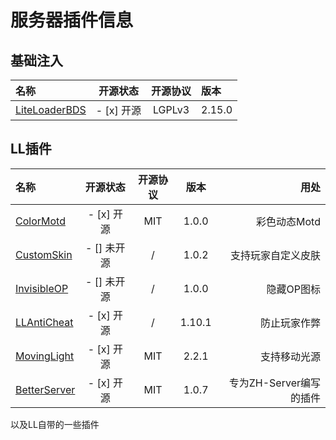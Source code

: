 # 服务器插件信息

## 基础注入

| 名称 | 开源状态 | 开源协议 | 版本 |
| :----- | :-----: | :-----: | :----- |
| [LiteLoaderBDS](https://github.com/LiteLDev/LiteLoaderBDS/) | - [x] 开源 | LGPLv3 | 2.15.0 |

## LL插件

| 名称 | 开源状态 | 开源协议 | 版本 | 用处 |
| :----- | :-----: | :-----: | :-----: | -----: |
| [ColorMotd](https://github.com/ShrBox/ColorMotd/) | -  [x] 开源 | MIT | 1.0.0 | 彩色动态Motd |
| [CustomSkin]() | - [] 未开源 | / | 1.0.2 | 支持玩家自定义皮肤 |
| [InvisibleOP]() | - [] 未开源 | / | 1.0.0 | 隐藏OP图标 |
| [LLAntiCheat](https://github.com/Tooth-Hub/LLAntiCheat) | - [x] 开源 | / | 1.10.1 | 防止玩家作弊 |
| [MovingLight](https://github.com/Redbeanw44602/MovingLight) | - [x] 开源 | MIT | 2.2.1 | 支持移动光源 |
| [BetterServer](https://github.com/FTS427/BetterServer) | - [x] 开源 | MIT | 1.0.7 | 专为ZH-Server编写的插件 |

以及LL自带的一些插件

